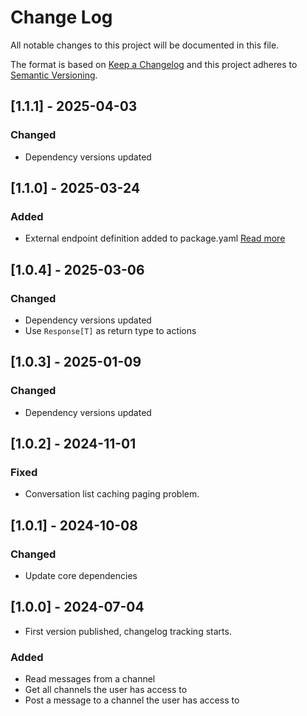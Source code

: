 # Change Log

All notable changes to this project will be documented in this file.

The format is based on [Keep a Changelog](https://keepachangelog.com/)
and this project adheres to [Semantic Versioning](https://semver.org/).

## [1.1.1] - 2025-04-03

### Changed

- Dependency versions updated

## [1.1.0] - 2025-03-24

### Added

- External endpoint definition added to package.yaml [Read more](https://sema4.ai/docs/team-edition/marketplace/snowflake-admin#managing-external-access)

## [1.0.4] - 2025-03-06

### Changed

- Dependency versions updated
- Use `Response[T]` as return type to actions

## [1.0.3] - 2025-01-09

### Changed

- Dependency versions updated

## [1.0.2] - 2024-11-01

### Fixed

- Conversation list caching paging problem.

## [1.0.1] - 2024-10-08

### Changed

- Update core dependencies

## [1.0.0] - 2024-07-04

- First version published, changelog tracking starts.

### Added

- Read messages from a channel
- Get all channels the user has access to
- Post a message to a channel the user has access to
